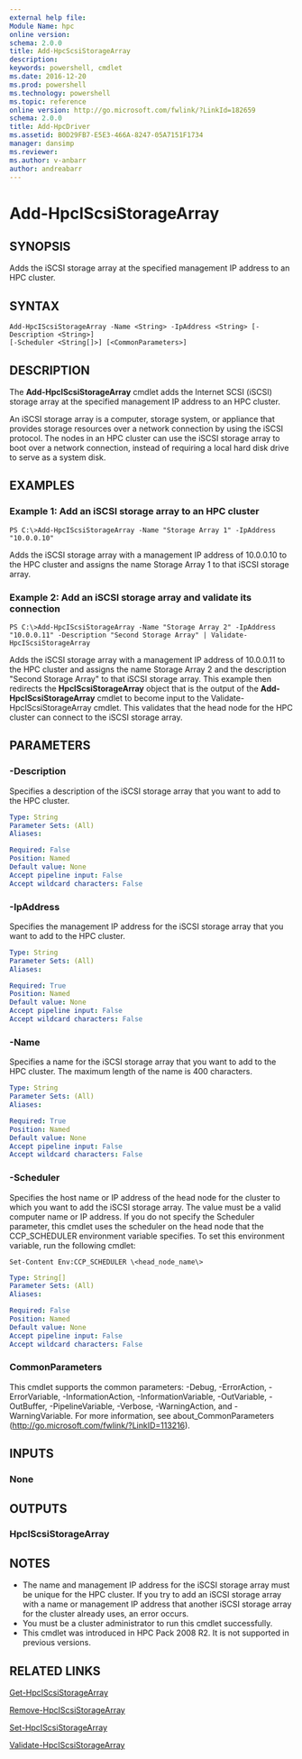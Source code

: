 ```yaml
---
external help file:
Module Name: hpc
online version:
schema: 2.0.0
title: Add-HpcScsiStorageArray
description:
keywords: powershell, cmdlet
ms.date: 2016-12-20
ms.prod: powershell
ms.technology: powershell
ms.topic: reference
online version: http://go.microsoft.com/fwlink/?LinkId=182659
schema: 2.0.0
title: Add-HpcDriver
ms.assetid: B0D29FB7-E5E3-466A-8247-05A7151F1734
manager: dansimp
ms.reviewer:
ms.author: v-anbarr
author: andreabarr
---
```


# Add-HpcIScsiStorageArray

## SYNOPSIS
Adds the iSCSI storage array at the specified management IP address to an HPC cluster.

## SYNTAX

```
Add-HpcIScsiStorageArray -Name <String> -IpAddress <String> [-Description <String>]
[-Scheduler <String[]>] [<CommonParameters>]
```

## DESCRIPTION
The **Add-HpcIScsiStorageArray** cmdlet adds the Internet SCSI (iSCSI) storage array at the specified management IP address to an HPC cluster.

An iSCSI storage array is a computer, storage system, or appliance that provides storage resources over a network connection by using the iSCSI protocol.
The nodes in an HPC cluster can use the iSCSI storage array to boot over a network connection, instead of requiring a local hard disk drive to serve as a system disk.

## EXAMPLES

### Example 1: Add an iSCSI storage array to an HPC cluster
```
PS C:\>Add-HpcIScsiStorageArray -Name "Storage Array 1" -IpAddress "10.0.0.10"
```

Adds the iSCSI storage array with a management IP address of 10.0.0.10 to the HPC cluster and assigns the name Storage Array 1 to that iSCSI storage array.

### Example 2: Add an iSCSI storage array and validate its connection
```
PS C:\>Add-HpcIScsiStorageArray -Name "Storage Array 2" -IpAddress "10.0.0.11" -Description "Second Storage Array" | Validate-HpcIScsiStorageArray
```

Adds the iSCSI storage array with a management IP address of 10.0.0.11 to the HPC cluster and assigns the name Storage Array 2 and the description "Second Storage Array" to that iSCSI storage array.
This example then redirects the **HpcIScsiStorageArray** object that is the output of the **Add-HpcIScsiStorageArray** cmdlet to become input to the Validate-HpcIScsiStorageArray cmdlet.
This validates that the head node for the HPC cluster can connect to the iSCSI storage array.

## PARAMETERS

### -Description
Specifies a description of the iSCSI storage array that you want to add to the HPC cluster.

```yaml
Type: String
Parameter Sets: (All)
Aliases:

Required: False
Position: Named
Default value: None
Accept pipeline input: False
Accept wildcard characters: False
```

### -IpAddress
Specifies the management IP address for the iSCSI storage array that you want to add to the HPC cluster.

```yaml
Type: String
Parameter Sets: (All)
Aliases:

Required: True
Position: Named
Default value: None
Accept pipeline input: False
Accept wildcard characters: False
```

### -Name
Specifies a name for the iSCSI storage array that you want to add to the HPC cluster.
The maximum length of the name is 400 characters.

```yaml
Type: String
Parameter Sets: (All)
Aliases:

Required: True
Position: Named
Default value: None
Accept pipeline input: False
Accept wildcard characters: False
```

### -Scheduler
Specifies the host name or IP address of the head node for the cluster to which you want to add the iSCSI storage array.
The value must be a valid computer name or IP address.
If you do not specify the Scheduler parameter, this cmdlet uses the scheduler on the head node that the CCP_SCHEDULER environment variable specifies.
To set this environment variable, run the following cmdlet:

`Set-Content Env:CCP_SCHEDULER \<head_node_name\>`

```yaml
Type: String[]
Parameter Sets: (All)
Aliases:

Required: False
Position: Named
Default value: None
Accept pipeline input: False
Accept wildcard characters: False
```

### CommonParameters
This cmdlet supports the common parameters: -Debug, -ErrorAction, -ErrorVariable, -InformationAction, -InformationVariable, -OutVariable, -OutBuffer, -PipelineVariable, -Verbose, -WarningAction, and -WarningVariable. For more information, see about_CommonParameters (http://go.microsoft.com/fwlink/?LinkID=113216).

## INPUTS

### None

## OUTPUTS

### HpcIScsiStorageArray

## NOTES
* The name and management IP address for the iSCSI storage array must be unique for the HPC cluster. If you try to add an iSCSI storage array with a name or management IP address that another iSCSI storage array for the cluster already uses, an error occurs.
* You must be a cluster administrator to run this cmdlet successfully.
* This cmdlet was introduced in HPC Pack 2008 R2. It is not supported in previous versions.

## RELATED LINKS

[Get-HpcIScsiStorageArray](./Get-HpcIScsiStorageArray.md)

[Remove-HpcIScsiStorageArray](./Remove-HpcIScsiStorageArray.md)

[Set-HpcIScsiStorageArray](./Set-HpcIScsiStorageArray.md)

[Validate-HpcIScsiStorageArray](./Validate-HpcIScsiStorageArray.md)
